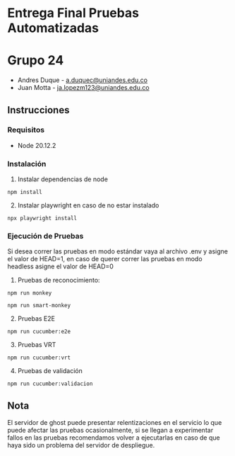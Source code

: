 # Entrega Final Pruebas Automatizadas

# Grupo 24

- Andres Duque - a.duquec@uniandes.edu.co
- Juan Motta - ja.lopezm123@uniandes.edu.co

## Instrucciones

### Requisitos

- Node 20.12.2

### Instalación

1. Instalar dependencias de node

```
npm install
```

2. Instalar playwright en caso de no estar instalado

```
npx playwright install 
```

### Ejecución de Pruebas

Si desea correr las pruebas en modo estándar vaya al archivo .env y asigne el valor de HEAD=1, en caso de querer correr las pruebas en modo headless asigne el valor de HEAD=0

1. Pruebas de reconocimiento:

```
npm run monkey
```

```
npm run smart-monkey
```

2. Pruebas E2E

```
npm run cucumber:e2e
```

3. Pruebas VRT

```
npm run cucumber:vrt
```

4. Pruebas de validación

```
npm run cucumber:validacion
```

## Nota

El servidor de ghost puede presentar relentizaciones en el servicio lo que puede afectar las pruebas ocasionalmente, si se llegan a experimentar fallos en las pruebas recomendamos volver a ejecutarlas en caso de que haya sido un problema del servidor de despliegue.
